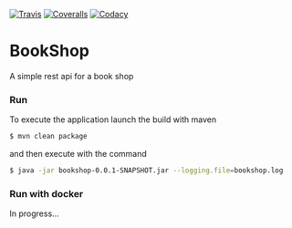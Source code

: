 [![Travis](https://img.shields.io/travis/lucamartellucci/bookshop-backend.svg)]()
[![Coveralls](https://img.shields.io/coveralls/lucamartellucci/bookshop-backend.svg)]()
[![Codacy](https://img.shields.io/codacy/109ed4181f9a4fd59d67ae6dadd362ce.svg)]()

BookShop
=============

A simple rest api for a book shop

### Run
To execute the application launch the build with maven
```sh
$ mvn clean package
```
and then execute with the command

```sh
$ java -jar bookshop-0.0.1-SNAPSHOT.jar --logging.file=bookshop.log
```

### Run with docker
In progress...
